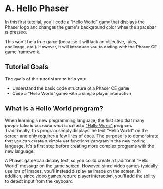 # A. Hello Phaser

In this first tutorial, you'll code a "Hello World" game that displays the Phaser logo and changes the game's background color when the spacebar is pressed.

This won't be a true game \(because it will lack an objective, rules, challenge, etc.\). However, it will introduce you to coding with the Phaser CE game framework.

## Tutorial Goals  <a id="tutorial-goals"></a>

The goals of this tutorial are to help you:

* Understand the basic code structure of a Phaser CE game
* Code a "Hello World" game with a simple player interaction

## What is a Hello World program? <a id="what-is-a-hello-world-app"></a>

When learning a new programming language, the first step that many people take is to create what is called a ["Hello World"](https://en.wikipedia.org/wiki/%22Hello,_World!%22_program) program. Traditionally, this program simply displays the text "Hello World" on the screen and only requires a few lines of code. The purpose is to demonstrate that you can create a simple yet functional program in the new coding language. It's a first step before creating more complex programs with the new language.

A Phaser game can display text, so you could create a traditional "Hello World" message on the game screen. However, since video games typically use lots of images, you'll instead display an image on the screen. In addition, since video games require player interaction, you'll add the ability to detect input from the keyboard.

